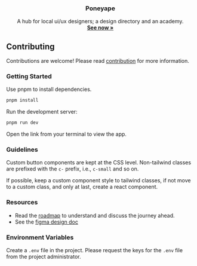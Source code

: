 <p align="center">
  <h3 align="center">Poneyape</h3>
  
  <p align="center">
  A hub for local ui/ux designers; a design directory and an academy.
  <br />
  <a href="https://poneyape.com"><strong>See now »</strong></a>
  </p>
</p>

## Contributing

Contributions are welcome! Please read [contribution](https://docs.akkhayar.com/community/contribution) for more information.

### Getting Started

Use pnpm to install dependencies.

```bash
pnpm install
```

Run the development server:

```bash
pnpm run dev
```

Open the link from your terminal to view the app.

### Guidelines

Custom button components are kept at the CSS level. Non-tailwind classes are prefixed with the `c-` prefix, i.e., `c-small` and so on.

If possible, keep a custom component style to tailwind classes, if not move to a custom class, and only at last, create a react component.

### Resources

- Read the [roadmap]() to understand and discuss the journey ahead.
- See the [figma design doc]()

### Environment Variables

Create a `.env` file in the project.
Please request the keys for the `.env` file from the project administrator.
